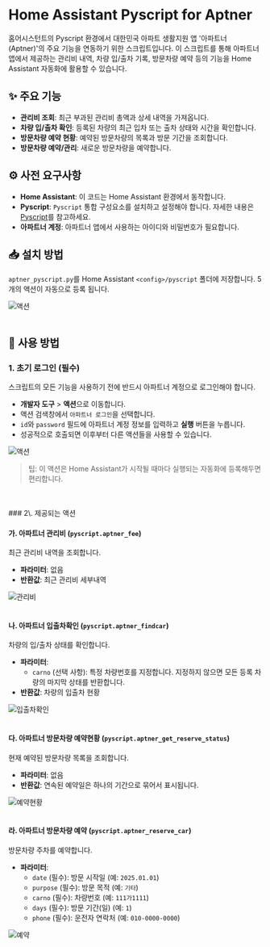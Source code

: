 # Home Assistant Pyscript for Aptner

홈어시스턴트의 Pyscript 환경에서 대한민국 아파트 생활지원 앱 '아파트너(Aptner)'의 주요 기능을 연동하기 위한 스크립트입니다.
이 스크립트를 통해 아파트너 앱에서 제공하는 관리비 내역, 차량 입/출차 기록, 방문차량 예약 등의 기능을 Home Assistant 자동화에 활용할 수 있습니다.

## ✨ 주요 기능

  * **관리비 조회**: 최근 부과된 관리비 총액과 상세 내역을 가져옵니다.
  * **차량 입/출차 확인**: 등록된 차량의 최근 입차 또는 출차 상태와 시간을 확인합니다.
  * **방문차량 예약 현황**: 예약된 방문차량의 목록과 방문 기간을 조회합니다.
  * **방문차량 예약/관리**: 새로운 방문차량을 예약합니다.

## ⚙️ 사전 요구사항

  - **Home Assistant**: 이 코드는 Home Assistant 환경에서 동작합니다.
  - **Pyscript**: `Pyscript` 통합 구성요소를 설치하고 설정해야 합니다. 자세한 내용은 [Pyscript](https://hacs-pyscript.readthedocs.io/en/latest/installation.html)를 참고하세요.
  - **아파트너 계정**: 아파트너 앱에서 사용하는 아이디와 비밀번호가 필요합니다.

## 📥 설치 방법

`aptner_pyscript.py`를 Home Assistant `<config>/pyscript` 폴더에 저장합니다. 5개의 액션이 자동으로 등록 됩니다.

![액션](img.services.png)
<br>
<br>
## 🚀 사용 방법

### 1\. 초기 로그인 (필수)

스크립트의 모든 기능을 사용하기 전에 반드시 아파트너 계정으로 로그인해야 합니다.

  * **개발자 도구** \> **액션**으로 이동합니다.
  * 액션 검색창에서 `아파트너 로그인`을 선택합니다.
  * `id`와 `password` 필드에 아파트너 계정 정보를 입력하고 **실행** 버튼을 누릅니다.
  * 성공적으로 호출되면 이후부터 다른 액션들을 사용할 수 있습니다.

![액션](img.login.png)

> 팁: 이 액션은 Home Assistant가 시작될 때마다 실행되는 자동화에 등록해두면 편리합니다.
<br>
<br>
### 2\. 제공되는 액션

#### 가. 아파트너 관리비 (`pyscript.aptner_fee`)

최근 관리비 내역을 조회합니다.
  
  * **파라미터**: 없음
  * **반환값**: 최근 관리비 세부내역
    
![관리비](img.fee.png)
<br>
<br>
#### 나. 아파트너 입출차확인 (`pyscript.aptner_findcar`)

차량의 입/출차 상태를 확인합니다.

  * **파라미터**:
      * `carno` (선택 사항): 특정 차량번호를 지정합니다. 지정하지 않으면 모든 등록 차량의 마지막 상태를 반환합니다.
  * **반환값**: 차량의 입출차 현황
    
![입출차확인](img.carcheck.png)
<br>
<br>
#### 다. 아파트너 방문차량 예약현황 (`pyscript.aptner_get_reserve_status`)

현재 예약된 방문차량 목록을 조회합니다.

  * **파라미터**: 없음
  * **반환값**: 연속된 예약일은 하나의 기간으로 묶어서 표시됩니다.
    
![예약현황](img.carreservechk.png)
<br>
<br>
#### 라. 아파트너 방문차량 예약 (`pyscript.aptner_reserve_car`)

방문차량 주차를 예약합니다.

  * **파라미터**:
      * `date` (필수): 방문 시작일 (예: `2025.01.01`)
      * `purpose` (필수): 방문 목적 (예: `기타`)
      * `carno` (필수): 차량번호 (예: `111가1111`)
      * `days` (필수): 방문 기간(일) (예: `1`)
      * `phone` (필수): 운전자 연락처 (예: `010-0000-0000`)

![예약](img.carreserve.png)

